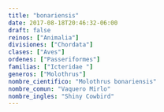 ```yaml
---
title: "bonariensis"
date: 2017-08-18T20:46:32-06:00
draft: false
reinos: ["Animalia"]
divisiones: ["Chordata"]
clases: ["Aves"]
ordenes: ["Passeriformes"]
familias: ["Icteridae "]
generos: ["Molothrus"]
nombre_cientifico: "Molothrus bonariensis"
nombre_comun: "Vaquero Mirlo"
nombre_ingles: "Shiny Cowbird"
---
```

